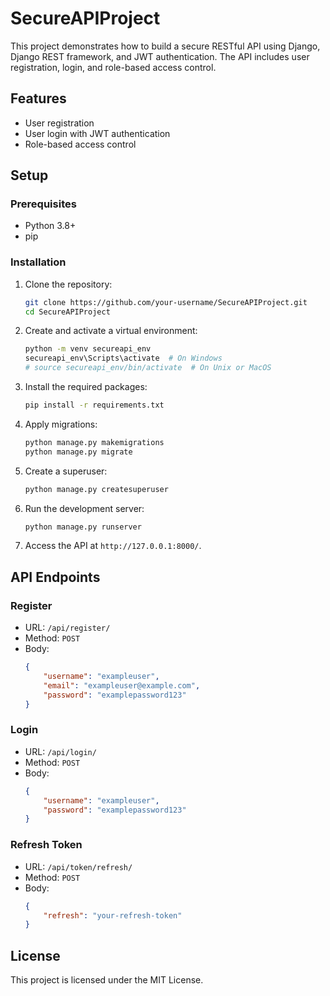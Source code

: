 # SecureAPIProject

This project demonstrates how to build a secure RESTful API using Django, Django REST framework, and JWT authentication. The API includes user registration, login, and role-based access control.

## Features

- User registration
- User login with JWT authentication
- Role-based access control

## Setup

### Prerequisites

- Python 3.8+
- pip

### Installation

1. Clone the repository:

    ```bash
    git clone https://github.com/your-username/SecureAPIProject.git
    cd SecureAPIProject
    ```

2. Create and activate a virtual environment:

    ```bash
    python -m venv secureapi_env
    secureapi_env\Scripts\activate  # On Windows
    # source secureapi_env/bin/activate  # On Unix or MacOS
    ```

3. Install the required packages:

    ```bash
    pip install -r requirements.txt
    ```

4. Apply migrations:

    ```bash
    python manage.py makemigrations
    python manage.py migrate
    ```

5. Create a superuser:

    ```bash
    python manage.py createsuperuser
    ```

6. Run the development server:

    ```bash
    python manage.py runserver
    ```

7. Access the API at `http://127.0.0.1:8000/`.

## API Endpoints

### Register

- URL: `/api/register/`
- Method: `POST`
- Body:
    ```json
    {
        "username": "exampleuser",
        "email": "exampleuser@example.com",
        "password": "examplepassword123"
    }
    ```

### Login

- URL: `/api/login/`
- Method: `POST`
- Body:
    ```json
    {
        "username": "exampleuser",
        "password": "examplepassword123"
    }
    ```

### Refresh Token

- URL: `/api/token/refresh/`
- Method: `POST`
- Body:
    ```json
    {
        "refresh": "your-refresh-token"
    }
    ```

## License

This project is licensed under the MIT License.

